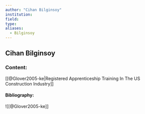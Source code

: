 ```yaml
---
author: "Cihan Bilginsoy"
institution:
field:
type:
aliases:
  - Bilginsoy
---
```


## Cihan Bilginsoy

### Content:
[[@Glover2005-ke|Registered Apprenticeship Training In The US Construction Industry]]

#### Bibliography:

![[@Glover2005-ke]]